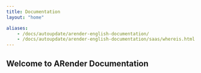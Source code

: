 ```yaml
---
title: Documentation
layout: "home"

aliases:
    - /docs/autoupdate/arender-english-documentation/
    - /docs/autoupdate/arender-english-documentation/saas/whereis.html
---
```


## Welcome to ARender Documentation
